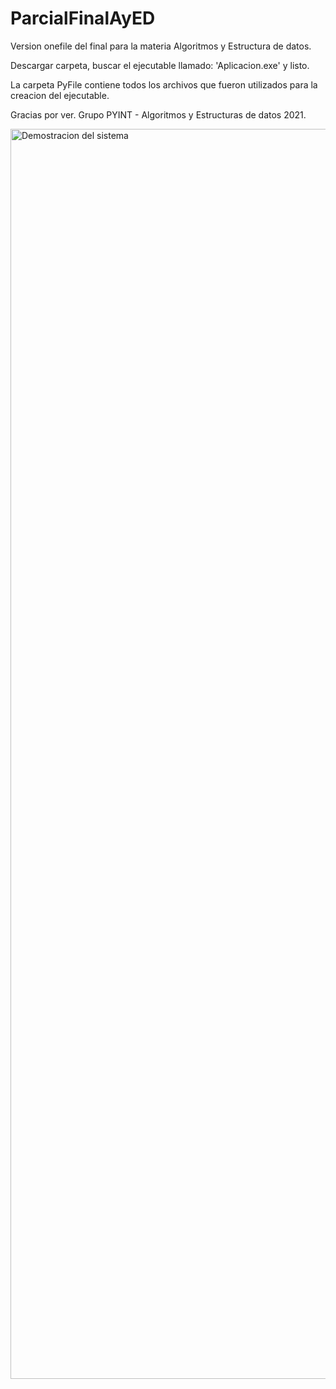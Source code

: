 # ParcialFinalAyED
Version onefile del final para la materia Algoritmos y Estructura de datos.

Descargar carpeta, buscar el ejecutable llamado: 'Aplicacion.exe' y listo.

La carpeta PyFile contiene todos los archivos que fueron utilizados para la creacion del ejecutable.

Gracias por ver.
Grupo PYINT - Algoritmos y Estructuras de datos 2021.

<img alt="Demostracion del sistema" src="https://i.ibb.co/T03py4V/llegada-github.png" width="2000px"/>
